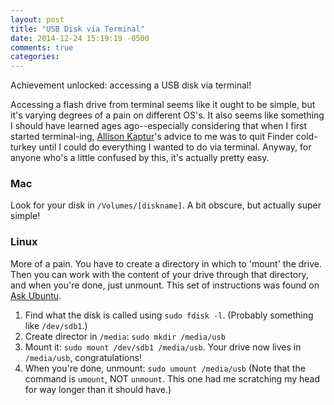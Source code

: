 ```yaml
---
layout: post
title: "USB Disk via Terminal"
date: 2014-12-24 15:19:19 -0500
comments: true
categories:
---
```

Achievement unlocked: accessing a USB disk via terminal!

Accessing a flash drive from terminal seems like it ought to be simple, but it's varying degrees of a pain on different OS's. It also seems like something I should have learned ages ago--especially considering that when I first started terminal-ing, [Allison Kaptur](//akaptur.com/)'s advice to me was to quit Finder cold-turkey until I could do everything I wanted to do via terminal. Anyway, for anyone who's a little confused by this, it's actually pretty easy.<!--more-->

### Mac
Look for your disk in `/Volumes/[diskname]`. A bit obscure, but actually super simple!

### Linux
More of a pain. You have to create a directory in which to 'mount' the drive. Then you can work with the content of your drive through that directory, and when you're done, just unmount. This set of instructions was found on [Ask Ubuntu](//askubuntu.com/questions/37767/how-to-access-a-usb-flash-drive-from-the-terminal-how-can-i-mount-a-flash-driv).

1. Find what the disk is called using `sudo fdisk -l`. (Probably something like `/dev/sdb1`.)
2. Create director in `/media`: `sudo mkdir /media/usb`
3. Mount it: `sudo mount /dev/sdb1 /media/usb`. Your drive now lives in `/media/usb`, congratulations!
4. When you're done, unmount: `sudo umount /media/usb`
(Note that the command is `umount`, NOT `unmount`. This one had me scratching my head for way longer than it should have.)